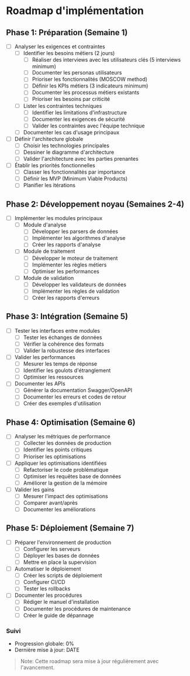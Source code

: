 # Roadmap d'implémentation

## Phase 1: Préparation (Semaine 1)

- [ ] Analyser les exigences et contraintes
  - [ ] Identifier les besoins métiers (2 jours)
    - [ ] Réaliser des interviews avec les utilisateurs clés (5 interviews minimum)
    - [ ] Documenter les personas utilisateurs
    - [ ] Prioriser les fonctionnalités (MOSCOW method)
    - [ ] Définir les KPIs métiers (3 indicateurs minimum)
    - [ ] Documenter les processus métiers existants
    - [ ] Prioriser les besoins par criticité
  - [ ] Lister les contraintes techniques
    - [ ] Identifier les limitations d'infrastructure
    - [ ] Documenter les exigences de sécurité
    - [ ] Valider les contraintes avec l'équipe technique
  - [ ] Documenter les cas d'usage principaux
- [ ] Définir l'architecture globale
  - [ ] Choisir les technologies principales
  - [ ] Dessiner le diagramme d'architecture
  - [ ] Valider l'architecture avec les parties prenantes
- [ ] Établir les priorités fonctionnelles
  - [ ] Classer les fonctionnalités par importance
  - [ ] Définir les MVP (Minimum Viable Products)
  - [ ] Planifier les itérations

## Phase 2: Développement noyau (Semaines 2-4)

- [ ] Implémenter les modules principaux
  - [ ] Module d'analyse
    - [ ] Développer les parsers de données
    - [ ] Implémenter les algorithmes d'analyse
    - [ ] Créer les rapports d'analyse
  - [ ] Module de traitement
    - [ ] Développer le moteur de traitement
    - [ ] Implémenter les règles métiers
    - [ ] Optimiser les performances
  - [ ] Module de validation
    - [ ] Développer les validateurs de données
    - [ ] Implémenter les règles de validation
    - [ ] Créer les rapports d'erreurs

## Phase 3: Intégration (Semaine 5)

- [ ] Tester les interfaces entre modules
  - [ ] Tester les échanges de données
  - [ ] Vérifier la cohérence des formats
  - [ ] Valider la robustesse des interfaces
- [ ] Valider les performances
  - [ ] Mesurer les temps de réponse
  - [ ] Identifier les goulots d'étranglement
  - [ ] Optimiser les ressources
- [ ] Documenter les APIs
  - [ ] Générer la documentation Swagger/OpenAPI
  - [ ] Documenter les erreurs et codes de retour
  - [ ] Créer des exemples d'utilisation

## Phase 4: Optimisation (Semaine 6)

- [ ] Analyser les métriques de performance
  - [ ] Collecter les données de production
  - [ ] Identifier les points critiques
  - [ ] Prioriser les optimisations
- [ ] Appliquer les optimisations identifiées
  - [ ] Refactoriser le code problématique
  - [ ] Optimiser les requêtes base de données
  - [ ] Améliorer la gestion de la mémoire
- [ ] Valider les gains
  - [ ] Mesurer l'impact des optimisations
  - [ ] Comparer avant/après
  - [ ] Documenter les améliorations

## Phase 5: Déploiement (Semaine 7)

- [ ] Préparer l'environnement de production
  - [ ] Configurer les serveurs
  - [ ] Déployer les bases de données
  - [ ] Mettre en place la supervision
- [ ] Automatiser le déploiement
  - [ ] Créer les scripts de déploiement
  - [ ] Configurer CI/CD
  - [ ] Tester les rollbacks
- [ ] Documenter les procédures
  - [ ] Rédiger le manuel d'installation
  - [ ] Documenter les procédures de maintenance
  - [ ] Créer le guide de dépannage

### Suivi

- Progression globale: 0%
- Dernière mise à jour: DATE

> Note: Cette roadmap sera mise à jour régulièrement avec l'avancement.